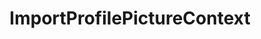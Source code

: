 ---
optionsClassName: ImportProfilePictureConfig
optionsClassFullName: MigrationTools._EngineV1.Configuration.Processing.ImportProfilePictureConfig
configurationSamples:
- name: default
  description: 
  code: >-
    {
      "$type": "ImportProfilePictureConfig",
      "Enabled": false
    }
  sampleFor: MigrationTools._EngineV1.Configuration.Processing.ImportProfilePictureConfig
description: Downloads corporate images and updates TFS/Azure DevOps profiles
className: ImportProfilePictureContext
typeName: Processors
architecture: v1
options:
- parameterName: Enabled
  type: Boolean
  description: missng XML code comments
  defaultValue: missng XML code comments

redirectFrom: []
layout: reference
toc: true
permalink: /Reference/v1/Processors/ImportProfilePictureContext/
title: ImportProfilePictureContext
categories:
- Processors
- v1
notes: ''
introduction: ''

---